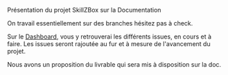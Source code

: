 Présentation du projet SkillZBox sur la Documentation

On travail essentiellement sur des branches hésitez pas à check.

Sur le [Dashboard](https://github.com/Necrelox/SkillZBox/projects/2), vous y retrouverai les différents issues, en cours et à faire.
Les issues seront rajoutée au fur et à mesure de l'avancement du projet.

Nous avons un proposition du livrable qui sera mis à disposition sur la doc.
